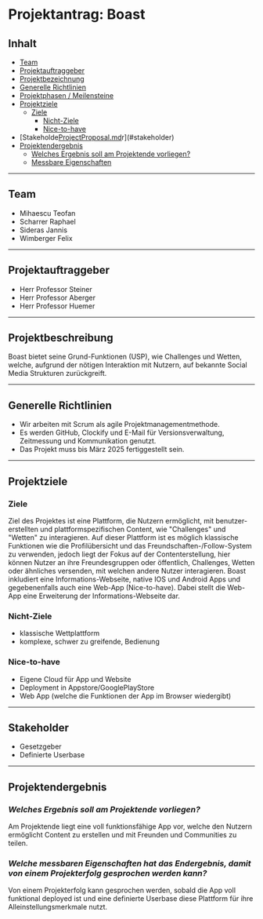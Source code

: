 # Projektantrag: Boast
## Inhalt
- [Team](#team)
- [Projektauftraggeber](#projektauftraggeber)
- [Projektbezeichnung](#projektbezeichnung)
- [Generelle Richtlinien](#richtlinien)
- [Projektphasen / Meilensteine](#meilensteine)
- [Projektziele](#projektziele)
  - [Ziele](#ziele)
	- [Nicht-Ziele](#nichtZiele)
	- [Nice-to-have](#nice)
- [Stakeholde[ProjectProposal.md](ProjectProposal.md)r](#stakeholder)
- [Projektendergebnis](#projektendergebnis)
  - [Welches Ergebnis soll am Projektende vorliegen?](#ergebnis)
  - [Messbare Eigenschaften](#messbar)

---

## Team
- Mihaescu Teofan
- Scharrer Raphael
- Sideras Jannis
- Wimberger Felix

---

## Projektauftraggeber
- Herr Professor Steiner
- Herr Professor Aberger
- Herr Professor Huemer

---

## Projektbeschreibung
Boast bietet seine Grund-Funktionen (USP), wie Challenges und Wetten, welche, aufgrund der nötigen Interaktion mit
Nutzern, auf bekannte Social Media Strukturen zurückgreift.

---

<a id="richtlinien"></a>
## Generelle Richtlinien
- Wir arbeiten mit Scrum als agile Projektmanagementmethode.
- Es werden GitHub, Clockify und E-Mail für Versionsverwaltung, Zeitmessung und Kommunikation genutzt.
- Das Projekt muss bis März 2025 fertiggestellt sein.

---

## Projektziele
### Ziele 
Ziel des Projektes ist eine Plattform, die Nutzern ermöglicht, mit benutzer-erstellten und plattformspezifischen Content,
wie "Challenges" und "Wetten" zu interagieren. Auf dieser Plattform ist es möglich klassische Funktionen wie die
Profilübersicht und das Freundschaften-/Follow-System zu verwenden, jedoch liegt der Fokus auf der Contenterstellung,
hier können Nutzer an ihre Freundesgruppen oder öffentlich, Challenges, Wetten oder ähnliches versenden, mit welchen
andere Nutzer interagieren. Boast inkludiert eine Informations-Webseite, native IOS und Android Apps und gegebenenfalls
auch eine Web-App (Nice-to-have). Dabei stellt die Web-App eine Erweiterung der Informations-Webseite dar.

<a id="nichtZiele"></a>
### Nicht-Ziele
- klassische Wettplattform
- komplexe, schwer zu greifende, Bedienung

<a id="nice"></a>
### Nice-to-have 
- Eigene Cloud für App und Website
- Deployment in Appstore/GooglePlayStore
- Web App (welche die Funktionen der App im Browser wiedergibt)

---

## Stakeholder
- Gesetzgeber
- Definierte Userbase

---

## Projektendergebnis
<a id="ergebnis"></a>
### *Welches Ergebnis soll am Projektende vorliegen?*
Am Projektende liegt eine voll funktionsfähige App vor, welche den Nutzern ermöglicht Content zu erstellen und mit
Freunden und Communities zu teilen.

<a id="messbar"></a>
### *Welche messbaren Eigenschaften hat das Endergebnis, damit von einem Projekterfolg gesprochen werden kann?*
Von einem Projekterfolg kann gesprochen werden, sobald die App voll funktional deployed ist und eine definierte Userbase
diese Plattform für ihre Alleinstellungsmerkmale nutzt.
